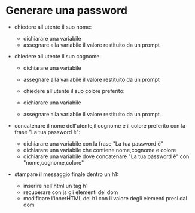 # Generare una password

- chiedere all'utente il suo nome:
  - dichiarare una variabile
  - assegnare alla variabile il valore restituito da un prompt

- chiedere all'utente il suo cognome:
  - dichiarare una variabile
  - assegnare alla variabile il valore restituito da un prompt

  - chiedere all'utente il suo colore preferito:
  - dichiarare una variabile
  - assegnare alla variabile il valore restituito da un prompt

- concatenare il nome dell'utente,il cognome e il colore preferito con la frase "La tua password è":
  - dichiarare una variabile con la frase "La tua password è"
  - dichiarare una variabile che contiene nome,cognome e colore
  - dichiarare una variabile dove concatenare "La tua password è" con "nome,cognome,colore"

- stampare il messaggio finale dentro un h1:
  - inserire nell'html un tag h1 
  - recuperare con js gli elementi del dom
  - modificare l'innerHTML del h1 con il valore degli elementi presi dal dom
